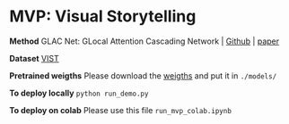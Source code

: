 # MVP: Visual Storytelling

**Method** GLAC Net: GLocal Attention Cascading Network | [Github](https://github.com/tkim-snu/GLACNet.git) | [paper](https://arxiv.org/abs/1805.10973)

**Dataset** [VIST](http://visionandlanguage.net/VIST/dataset.html)

**Pretrained weigths** Please download the [weigths](https://drive.google.com/drive/folders/10vBPeETCKZfdOr2zenB_WlmKDcRBHmYR?usp=sharing) and put it in `./models/`

**To deploy locally** `python run_demo.py`

**To deploy on colab** Please use this file `run_mvp_colab.ipynb`
